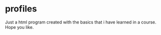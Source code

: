 # profiles
Just a html program created with the basics that i have learned in a course.
Hope you like.

